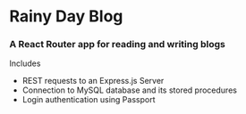 # Rainy Day Blog

### A React Router app for reading and writing blogs

Includes
* REST requests to an Express.js Server
* Connection to MySQL database and its stored procedures
* Login authentication using Passport